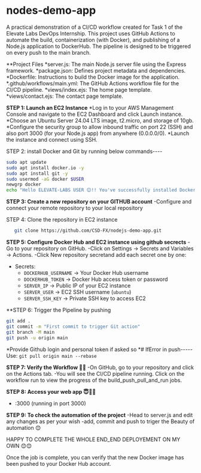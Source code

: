 # nodes-demo-app
A practical demonstration of a CI/CD workflow created for Task 1 of the Elevate Labs DevOps Internship. This project uses GitHub Actions to automate the build, containerization (with Docker), and publishing of a Node.js application to DockerHub. The pipeline is designed to be triggered on every push to the main branch.

**Project Files
  *server.js: The main Node.js server file using the Express framework.
  *package.json: Defines project metadata and dependencies.
  *Dockerfile: Instructions to build the Docker image for the application.
  *.github/workflows/main.yml: The GitHub Actions workflow file for the CI/CD pipeline.
  *views/index.ejs: The home page template.
  *views/contact.ejs: The contact page template.

**STEP 1: Launch an EC2 Instance**
  *Log in to your AWS Management Console and navigate to the EC2 Dashboard and click Launch instance.
  *Choose an Ubuntu Server 24.04 LTS image, t2.micro, and storage of 10gb.
  *Configure the security group to allow inbound traffic on port 22 (SSH) and also port 3000 (for your Node.js app) from anywhere (0.0.0.0/0).
  *Launch the instance and connect using SSH.

STEP 2: install Docker and Git by running below commands----
```bash
sudo apt update
sudo apt install docker.io -y
sudo apt install git -y
sudo usermod -aG docker $USER
newgrp docker
echo "Hello ELEVATE-LABS USER 😊!! You've successfully installed Docker and Git in your terminal😇✌🏼"
```

**STEP 3: Create a new repository on your GITHUB account**
  -Configure and connect your remote repository to your local repository

STEP 4: Clone the repository in EC2 instance
   ```bash
      git clone https://github.com/CSD-FX/nodejs-demo-app.git
   ```

**STEP 5: Configure Docker Hub and EC2 instance using github secrects**
  -Go to your repository on GitHub.
  -Click on Settings → Secrets and Variables → Actions.
  -Click New repository secretand add each secret one by one:
   - Secrets:  
     - `DOCKERHUB_USERNAME` → Your Docker Hub username  
     - `DOCKERHUB_TOKEN` → Docker Hub access token or password
     - `SERVER_IP` → Public IP of your EC2 instance  
     - `SERVER_USER` → EC2 SSH username (`ubuntu`)  
     - `SERVER_SSH_KEY` → Private SSH key to access EC2

**STEP 6: Trigger the Pipeline by pushing
  ```bash
  git add .
  git commit -m "First commit to trigger Git action"
  git branch -M main
  git push -u origin main
  ```
  *Provide Github login and personal token if asked so
  *# IfError in push----- Use: `git pull origin main --rebase`

**STEP 7: Verify the Workflow 🧚‍♀️**
  -On GitHub, go to your repository and click on the Actions tab.
  -You will see the CI/CD pipeline running. Click on the workflow run to view the progress of the build_push_pull_and_run jobs. 

**STEP 8: Access your web app 😇✌🏼**
  - <public IP of EC2>:3000 (running in port 3000)

**STEP 9: To check the automation of the project**
  -Head to server.js and edit any changes as per your wish
  -add, commit and push to triger the Beauty of automation 😊


HAPPY TO COMPLETE THE WHOLE END_END DEPLOYEMENT ON MY OWN 😊😊











Once the job is complete, you can verify that the new Docker image has been pushed to your Docker Hub account.
